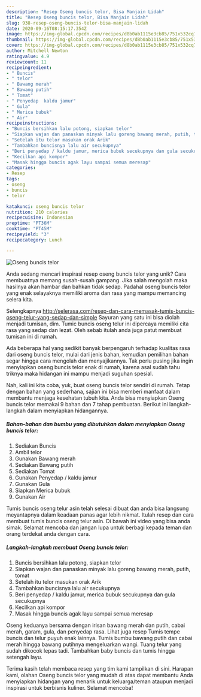 ```yaml
---
description: "Resep Oseng buncis telor, Bisa Manjain Lidah"
title: "Resep Oseng buncis telor, Bisa Manjain Lidah"
slug: 938-resep-oseng-buncis-telor-bisa-manjain-lidah
date: 2020-09-16T08:15:17.354Z
image: https://img-global.cpcdn.com/recipes/d8b0ab1115e3cb85/751x532cq70/oseng-buncis-telor-foto-resep-utama.jpg
thumbnail: https://img-global.cpcdn.com/recipes/d8b0ab1115e3cb85/751x532cq70/oseng-buncis-telor-foto-resep-utama.jpg
cover: https://img-global.cpcdn.com/recipes/d8b0ab1115e3cb85/751x532cq70/oseng-buncis-telor-foto-resep-utama.jpg
author: Mitchell Newton
ratingvalue: 4.9
reviewcount: 11
recipeingredient:
- " Buncis"
- " telor"
- " Bawang merah"
- " Bawang putih"
- " Tomat"
- " Penyedap  kaldu jamur"
- " Gula"
- " Merica bubuk"
- " Air"
recipeinstructions:
- "Buncis bersihkan lalu potong, siapkan telor"
- "Siapkan wajan dan panaskan minyak lalu goreng bawang merah, putih, tomat"
- "Setelah itu telor masukan orak Arik"
- "Tambahkan buncisnya lalu air secukupnya"
- "Beri penyedap / kaldu jamur, merica bubuk secukupnya dan gula secukupnya"
- "Kecilkan api kompor"
- "Masak hingga buncis agak layu sampai semua meresap"
categories:
- Resep
tags:
- oseng
- buncis
- telor

katakunci: oseng buncis telor 
nutrition: 210 calories
recipecuisine: Indonesian
preptime: "PT36M"
cooktime: "PT45M"
recipeyield: "3"
recipecategory: Lunch

---
```



![Oseng buncis telor](https://img-global.cpcdn.com/recipes/d8b0ab1115e3cb85/751x532cq70/oseng-buncis-telor-foto-resep-utama.jpg)

Anda sedang mencari inspirasi resep oseng buncis telor yang unik? Cara membuatnya memang susah-susah gampang. Jika salah mengolah maka hasilnya akan hambar dan bahkan tidak sedap. Padahal oseng buncis telor yang enak selayaknya memiliki aroma dan rasa yang mampu memancing selera kita.

Selengkapnya http://selerasa.com/resep-dan-cara-memasak-tumis-buncis-oseng-telur-yang-sedap-dan-simple Sayuran yang satu ini bisa diolah menjadi tumisan, dim. Tumic buncis oseng telur ini dipercaya memiliki cita rasa yang sedap dan lezat. Oleh sebab itulah anda juga patut membuat tumisan ini di rumah.

Ada beberapa hal yang sedikit banyak berpengaruh terhadap kualitas rasa dari oseng buncis telor, mulai dari jenis bahan, kemudian pemilihan bahan segar hingga cara mengolah dan menyajikannya. Tak perlu pusing jika ingin menyiapkan oseng buncis telor enak di rumah, karena asal sudah tahu triknya maka hidangan ini mampu menjadi suguhan spesial.


Nah, kali ini kita coba, yuk, buat oseng buncis telor sendiri di rumah. Tetap dengan bahan yang sederhana, sajian ini bisa memberi manfaat dalam membantu menjaga kesehatan tubuh kita. Anda bisa menyiapkan Oseng buncis telor memakai 9 bahan dan 7 tahap pembuatan. Berikut ini langkah-langkah dalam menyiapkan hidangannya.

<!--inarticleads1-->

##### Bahan-bahan dan bumbu yang dibutuhkan dalam menyiapkan Oseng buncis telor:

1. Sediakan  Buncis
1. Ambil  telor
1. Gunakan  Bawang merah
1. Sediakan  Bawang putih
1. Sediakan  Tomat
1. Gunakan  Penyedap / kaldu jamur
1. Gunakan  Gula
1. Siapkan  Merica bubuk
1. Gunakan  Air


Tumis buncis oseng telur asin telah selesai dibuat dan anda bisa langsung meyantapnya dalam keadaan panas agar lebih nikmat. Itulah resep dan cara membuat tumis buncis oseng telur asin. Di bawah ini video yang bisa anda simak. Selamat mencoba dan jangan lupa untuk berbagi kepada teman dan orang terdekat anda dengan cara. 

<!--inarticleads2-->

##### Langkah-langkah membuat Oseng buncis telor:

1. Buncis bersihkan lalu potong, siapkan telor
1. Siapkan wajan dan panaskan minyak lalu goreng bawang merah, putih, tomat
1. Setelah itu telor masukan orak Arik
1. Tambahkan buncisnya lalu air secukupnya
1. Beri penyedap / kaldu jamur, merica bubuk secukupnya dan gula secukupnya
1. Kecilkan api kompor
1. Masak hingga buncis agak layu sampai semua meresap


Oseng keduanya bersama dengan irisan bawang merah dan putih, cabai merah, garam, gula, dan penyedap rasa. Lihat juga resep Tumis tempe buncis dan telur puyuh enak lainnya. Tumis bumbu bawang putih dan cabai merah hingga bawang putihnya mengeluarkan wangi. Tuang telur yang sudah dikocok lepas tadi. Tambahkan baby buncis dan tumis hingga setengah layu. 

Terima kasih telah membaca resep yang tim kami tampilkan di sini. Harapan kami, olahan Oseng buncis telor yang mudah di atas dapat membantu Anda menyiapkan hidangan yang menarik untuk keluarga/teman ataupun menjadi inspirasi untuk berbisnis kuliner. Selamat mencoba!
